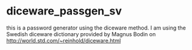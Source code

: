 # diceware_passgen_sv
this is a password generator using the diceware method. I am using the Swedish diceware dictionary provided by Magnus Bodin on http://world.std.com/~reinhold/diceware.html
